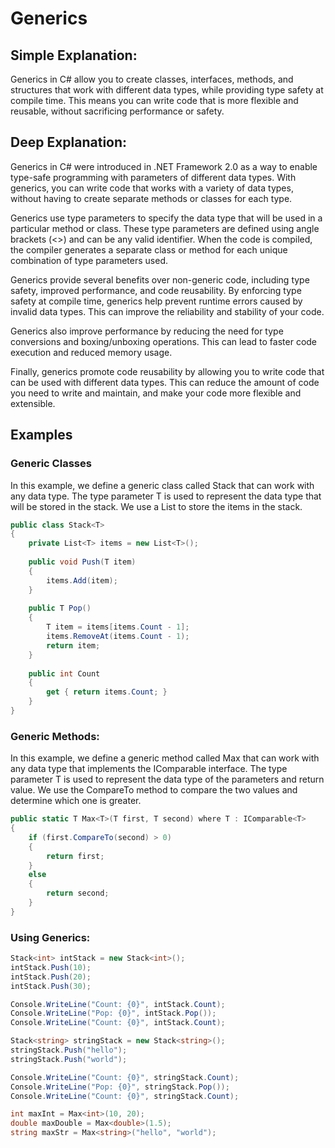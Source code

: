 # Generics

## Simple Explanation:

Generics in C# allow you to create classes, interfaces, methods, and structures that work with different data types, while providing type safety at compile time. This means you can write code that is more flexible and reusable, without sacrificing performance or safety.

## Deep Explanation:

Generics in C# were introduced in .NET Framework 2.0 as a way to enable type-safe programming with parameters of different data types. With generics, you can write code that works with a variety of data types, without having to create separate methods or classes for each type.

Generics use type parameters to specify the data type that will be used in a particular method or class. These type parameters are defined using angle brackets (<>) and can be any valid identifier. When the code is compiled, the compiler generates a separate class or method for each unique combination of type parameters used.

Generics provide several benefits over non-generic code, including type safety, improved performance, and code reusability. By enforcing type safety at compile time, generics help prevent runtime errors caused by invalid data types. This can improve the reliability and stability of your code.

Generics also improve performance by reducing the need for type conversions and boxing/unboxing operations. This can lead to faster code execution and reduced memory usage.

Finally, generics promote code reusability by allowing you to write code that can be used with different data types. This can reduce the amount of code you need to write and maintain, and make your code more flexible and extensible.

## Examples

### Generic Classes

In this example, we define a generic class called Stack that can work with any data type. The type parameter T is used to represent the data type that will be stored in the stack. We use a List<T> to store the items in the stack.

```C#
public class Stack<T>
{
    private List<T> items = new List<T>();
    
    public void Push(T item)
    {
        items.Add(item);
    }
    
    public T Pop()
    {
        T item = items[items.Count - 1];
        items.RemoveAt(items.Count - 1);
        return item;
    }
    
    public int Count
    {
        get { return items.Count; }
    }
}
```

### Generic Methods:

In this example, we define a generic method called Max that can work with any data type that implements the IComparable<T> interface. The type parameter T is used to represent the data type of the parameters and return value. We use the CompareTo method to compare the two values and determine which one is greater.

```C#
public static T Max<T>(T first, T second) where T : IComparable<T>
{
    if (first.CompareTo(second) > 0)
    {
        return first;
    }
    else
    {
        return second;
    }
}
```

### Using Generics:


```C#
Stack<int> intStack = new Stack<int>();
intStack.Push(10);
intStack.Push(20);
intStack.Push(30);

Console.WriteLine("Count: {0}", intStack.Count);
Console.WriteLine("Pop: {0}", intStack.Pop());
Console.WriteLine("Count: {0}", intStack.Count);

Stack<string> stringStack = new Stack<string>();
stringStack.Push("hello");
stringStack.Push("world");

Console.WriteLine("Count: {0}", stringStack.Count);
Console.WriteLine("Pop: {0}", stringStack.Pop());
Console.WriteLine("Count: {0}", stringStack.Count);

```

```C#
int maxInt = Max<int>(10, 20);
double maxDouble = Max<double>(1.5);
string maxStr = Max<string>("hello", "world");
```